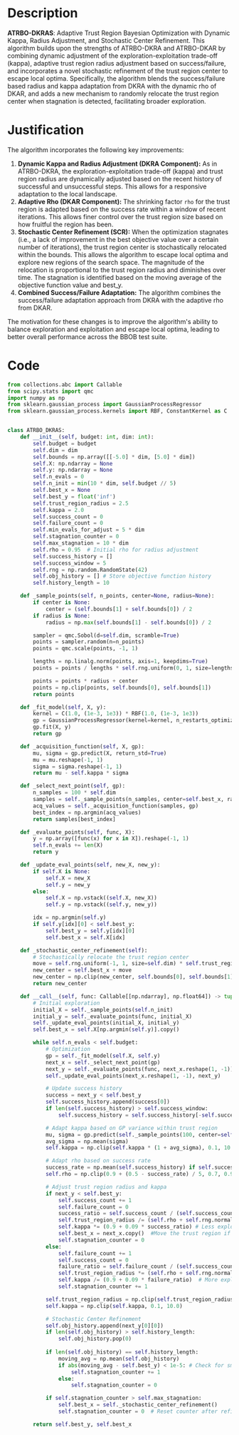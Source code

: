 # Description
**ATRBO-DKRAS**: Adaptive Trust Region Bayesian Optimization with Dynamic Kappa, Radius Adjustment, and Stochastic Center Refinement. This algorithm builds upon the strengths of ATRBO-DKRA and ATRBO-DKAR by combining dynamic adjustment of the exploration-exploitation trade-off (kappa), adaptive trust region radius adjustment based on success/failure, and incorporates a novel stochastic refinement of the trust region center to escape local optima. Specifically, the algorithm blends the success/failure based radius and kappa adaptation from DKRA with the dynamic rho of DKAR, and adds a new mechanism to randomly relocate the trust region center when stagnation is detected, facilitating broader exploration.

# Justification
The algorithm incorporates the following key improvements:

1.  **Dynamic Kappa and Radius Adjustment (DKRA Component):** As in ATRBO-DKRA, the exploration-exploitation trade-off (kappa) and trust region radius are dynamically adjusted based on the recent history of successful and unsuccessful steps. This allows for a responsive adaptation to the local landscape.
2. **Adaptive Rho (DKAR Component):** The shrinking factor `rho` for the trust region is adapted based on the success rate within a window of recent iterations. This allows finer control over the trust region size based on how fruitful the region has been.
3.  **Stochastic Center Refinement (SCR):** When the optimization stagnates (i.e., a lack of improvement in the best objective value over a certain number of iterations), the trust region center is stochastically relocated within the bounds. This allows the algorithm to escape local optima and explore new regions of the search space. The magnitude of the relocation is proportional to the trust region radius and diminishes over time. The stagnation is identified based on the moving average of the objective function value and best_y.
4. **Combined Success/Failure Adaptation:** The algorithm combines the success/failure adaptation approach from DKRA with the adaptive rho from DKAR.

The motivation for these changes is to improve the algorithm's ability to balance exploration and exploitation and escape local optima, leading to better overall performance across the BBOB test suite.

# Code
```python
from collections.abc import Callable
from scipy.stats import qmc
import numpy as np
from sklearn.gaussian_process import GaussianProcessRegressor
from sklearn.gaussian_process.kernels import RBF, ConstantKernel as C


class ATRBO_DKRAS:
    def __init__(self, budget: int, dim: int):
        self.budget = budget
        self.dim = dim
        self.bounds = np.array([[-5.0] * dim, [5.0] * dim])
        self.X: np.ndarray = None
        self.y: np.ndarray = None
        self.n_evals = 0
        self.n_init = min(10 * dim, self.budget // 5)
        self.best_x = None
        self.best_y = float('inf')
        self.trust_region_radius = 2.5
        self.kappa = 2.0
        self.success_count = 0
        self.failure_count = 0
        self.min_evals_for_adjust = 5 * dim
        self.stagnation_counter = 0
        self.max_stagnation = 10 * dim
        self.rho = 0.95  # Initial rho for radius adjustment
        self.success_history = []
        self.success_window = 5
        self.rng = np.random.RandomState(42)
        self.obj_history = [] # Store objective function history
        self.history_length = 10

    def _sample_points(self, n_points, center=None, radius=None):
        if center is None:
            center = (self.bounds[1] + self.bounds[0]) / 2
        if radius is None:
            radius = np.max(self.bounds[1] - self.bounds[0]) / 2

        sampler = qmc.Sobol(d=self.dim, scramble=True)
        points = sampler.random(n=n_points)
        points = qmc.scale(points, -1, 1)

        lengths = np.linalg.norm(points, axis=1, keepdims=True)
        points = points / lengths * self.rng.uniform(0, 1, size=lengths.shape) ** (1 / self.dim)

        points = points * radius + center
        points = np.clip(points, self.bounds[0], self.bounds[1])
        return points

    def _fit_model(self, X, y):
        kernel = C(1.0, (1e-3, 1e3)) * RBF(1.0, (1e-3, 1e3))
        gp = GaussianProcessRegressor(kernel=kernel, n_restarts_optimizer=5, random_state=42)
        gp.fit(X, y)
        return gp

    def _acquisition_function(self, X, gp):
        mu, sigma = gp.predict(X, return_std=True)
        mu = mu.reshape(-1, 1)
        sigma = sigma.reshape(-1, 1)
        return mu - self.kappa * sigma

    def _select_next_point(self, gp):
        n_samples = 100 * self.dim
        samples = self._sample_points(n_samples, center=self.best_x, radius=self.trust_region_radius)
        acq_values = self._acquisition_function(samples, gp)
        best_index = np.argmin(acq_values)
        return samples[best_index]

    def _evaluate_points(self, func, X):
        y = np.array([func(x) for x in X]).reshape(-1, 1)
        self.n_evals += len(X)
        return y

    def _update_eval_points(self, new_X, new_y):
        if self.X is None:
            self.X = new_X
            self.y = new_y
        else:
            self.X = np.vstack((self.X, new_X))
            self.y = np.vstack((self.y, new_y))

        idx = np.argmin(self.y)
        if self.y[idx][0] < self.best_y:
            self.best_y = self.y[idx][0]
            self.best_x = self.X[idx]

    def _stochastic_center_refinement(self):
        # Stochastically relocate the trust region center
        move = self.rng.uniform(-1, 1, size=self.dim) * self.trust_region_radius * 0.5 # Reduced factor. Original 1.0
        new_center = self.best_x + move
        new_center = np.clip(new_center, self.bounds[0], self.bounds[1])
        return new_center

    def __call__(self, func: Callable[[np.ndarray], np.float64]) -> tuple[np.float64, np.array]:
        # Initial exploration
        initial_X = self._sample_points(self.n_init)
        initial_y = self._evaluate_points(func, initial_X)
        self._update_eval_points(initial_X, initial_y)
        self.best_x = self.X[np.argmin(self.y)].copy()

        while self.n_evals < self.budget:
            # Optimization
            gp = self._fit_model(self.X, self.y)
            next_x = self._select_next_point(gp)
            next_y = self._evaluate_points(func, next_x.reshape(1, -1))
            self._update_eval_points(next_x.reshape(1, -1), next_y)

            # Update success history
            success = next_y < self.best_y
            self.success_history.append(success[0])
            if len(self.success_history) > self.success_window:
                self.success_history = self.success_history[-self.success_window:]

            # Adapt kappa based on GP variance within trust region
            mu, sigma = gp.predict(self._sample_points(100, center=self.best_x, radius=self.trust_region_radius), return_std=True)
            avg_sigma = np.mean(sigma)
            self.kappa = np.clip(self.kappa * (1 + avg_sigma), 0.1, 10.0)

            # Adapt rho based on success rate
            success_rate = np.mean(self.success_history) if self.success_history else 0.5
            self.rho = np.clip(0.9 + (0.5 - success_rate) / 5, 0.7, 0.99)

            # Adjust trust region radius and kappa
            if next_y < self.best_y:
                self.success_count += 1
                self.failure_count = 0
                success_ratio = self.success_count / (self.success_count + self.failure_count + 1e-9)
                self.trust_region_radius /= (self.rho + self.rng.normal(0, 0.01))  # Success expands, modified with rho
                self.kappa *= (0.9 + 0.09 * success_ratio) # Less exploration
                self.best_x = next_x.copy()  #Move the trust region if there is success
                self.stagnation_counter = 0
            else:
                self.failure_count += 1
                self.success_count = 0
                failure_ratio = self.failure_count / (self.success_count + self.failure_count + 1e-9)
                self.trust_region_radius *= (self.rho + self.rng.normal(0, 0.01))  # Failure shrinks, modified with rho
                self.kappa /= (0.9 + 0.09 * failure_ratio)  # More exploration
                self.stagnation_counter += 1

            self.trust_region_radius = np.clip(self.trust_region_radius, 1e-2, np.max(self.bounds[1] - self.bounds[0]) / 2)
            self.kappa = np.clip(self.kappa, 0.1, 10.0)

            # Stochastic Center Refinement
            self.obj_history.append(next_y[0][0])
            if len(self.obj_history) > self.history_length:
                self.obj_history.pop(0)
                
            if len(self.obj_history) == self.history_length:
                moving_avg = np.mean(self.obj_history)
                if abs(moving_avg - self.best_y) < 1e-5: # Check for small objective function value changes. Increased the tolerance
                    self.stagnation_counter += 1
                else:
                    self.stagnation_counter = 0

            if self.stagnation_counter > self.max_stagnation:
                self.best_x = self._stochastic_center_refinement()
                self.stagnation_counter = 0  # Reset counter after refinement

        return self.best_y, self.best_x
```